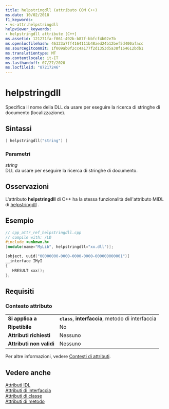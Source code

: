 ```yaml
---
title: helpstringdll (attributo COM C++)
ms.date: 10/02/2018
f1_keywords:
- vc-attr.helpstringdll
helpviewer_keywords:
- helpstringdll attribute [C++]
ms.assetid: 121271fa-f061-492b-b87f-bbfcf4b02e7b
ms.openlocfilehash: 46323a7ff4164111b48aed24b12bef5d400afacc
ms.sourcegitcommit: 1f009ab0f2cc4a177f2d1353d5a38f164612bdb1
ms.translationtype: MT
ms.contentlocale: it-IT
ms.lasthandoff: 07/27/2020
ms.locfileid: "87217246"
---
```

# <a name="helpstringdll"></a>helpstringdll

Specifica il nome della DLL da usare per eseguire la ricerca di stringhe di documento (localizzazione).

## <a name="syntax"></a>Sintassi

```cpp
[ helpstringdll("string") ]
```

### <a name="parameters"></a>Parametri

*string*<br/>
DLL da usare per eseguire la ricerca di stringhe di documento.

## <a name="remarks"></a>Osservazioni

L'attributo **helpstringdll** di C++ ha la stessa funzionalità dell'attributo MIDL di [helpstringdll](/windows/win32/Midl/helpstringdll) .

## <a name="example"></a>Esempio

```cpp
// cpp_attr_ref_helpstringdll.cpp
// compile with: /LD
#include <unknwn.h>
[module(name="MyLib", helpstringdll="xx.dll")];

[object, uuid("00000000-0000-0000-0000-000000000001")]
__interface IMyI
{
   HRESULT xxx();
};
```

## <a name="requirements"></a>Requisiti

### <a name="attribute-context"></a>Contesto attributo

|||
|-|-|
|**Si applica a**|**`class`**, **interfaccia**, metodo di interfaccia|
|**Ripetibile**|No|
|**Attributi richiesti**|Nessuno|
|**Attributi non validi**|Nessuno|

Per altre informazioni, vedere [Contesti di attributi](cpp-attributes-com-net.md#contexts).

## <a name="see-also"></a>Vedere anche

[Attributi IDL](idl-attributes.md)<br/>
[Attributi di interfaccia](interface-attributes.md)<br/>
[Attributi di classe](class-attributes.md)<br/>
[Attributi di metodo](method-attributes.md)
